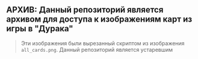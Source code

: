 ## АРХИВ: Данный репозиторий является архивом для доступа к изображениям карт из игры в "Дурака"
> Эти изображения были вырезанный скриптом из изображения `all_cards.png`. Данный репозиторий является устаревшим
